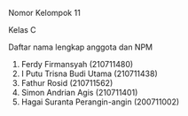 Nomor Kelompok 11

Kelas C

Daftar nama lengkap anggota dan NPM
1. Ferdy Firmansyah (210711480)
2. I Putu Trisna Budi Utama (210711438)
3. Fathur Rosid (210711562)
4. Simon Andrian Agis (210711401)
5. Hagai Suranta Perangin-angin (200711002)


